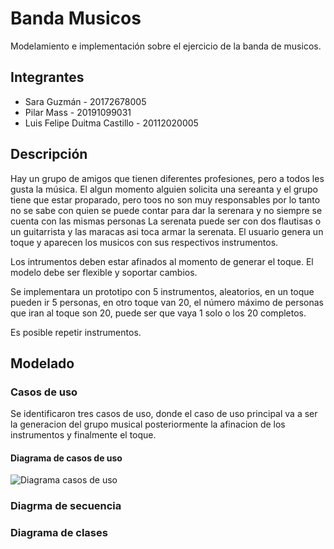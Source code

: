 # Banda Musicos

Modelamiento e implementación sobre el ejercicio de la banda de musicos.

## Integrantes

- Sara Guzmán - 20172678005
- Pilar Mass - 20191099031
- Luis Felipe Duitma Castillo - 20112020005

## Descripción
Hay un grupo de amigos que tienen diferentes profesiones, pero a todos les gusta la música. El algun momento alguien solicita una sereanta y el grupo tiene que estar proparado, pero toos no son muy responsables por lo tanto no se sabe con quien se puede contar para dar la serenara y no siempre se cuenta con las mismas personas  La serenata puede ser con dos flautisas o un guitarrista y las maracas  asi toca armar la serenata.
El usuario genera un toque y aparecen los musicos con sus respectivos instrumentos.

Los intrumentos deben estar afinados al momento de generar el toque.
El modelo debe ser flexible y soportar cambios.

Se implementara un prototipo con 5 instrumentos, aleatorios, en un toque pueden ir 5 personas, en otro toque van 20, el número máximo de personas que iran al toque son 20, puede ser que vaya 1 solo o los 20 completos.

Es posible repetir instrumentos.

## Modelado
### Casos de uso
Se identificaron tres casos de uso, donde el caso de uso principal va a ser la generacion del grupo musical posteriormente la afinacion de los instrumentos y finalmente el toque.
#### Diagrama de casos de uso

![Diagrama casos de uso](https://www.draw.io/?lightbox=1&highlight=0000ff&edit=_blank&layers=1&nav=1&title=Diagramas%20musicos#R3VhNc5swEP01HJMBZOzkGJw0PaQz7iT9yKkjgwxqBcuIJbbz6yuBMCjYrptx6kx9MftYraW3b1eSHTLNVreSFukniJlwfDdeOeTa8X1vTC7Ul0bWDTKZ%2BA2QSB4bpw6458%2FMgK5BKx6z0nJEAIG8sMEI8pxFaGFUSljabgsQ9q8WNGED4D6iYoh%2B4zGmDXrhjzv8I%2BNJ2v6yN75s3mS0dTYrKVMaw7IHkRuHTCUANk%2FZasqEJq%2FlpRn3YcfbzcQky%2FGQAbPPYy9%2FgvJrdsvDh9Cd%2FJiWZybKExWVWbCZLK5bBiRUecx0ENch4TLlyO4LGum3S5VzhaWYCWV56tGEYxLZauc8vc3qlWwYZAzlWrmYAb5rCDOKuTTmsqOfEIOlPepHLdHUpDzZhO5YUQ%2BGmL8hyR2QwmKlEmOCxBQSyKm46dDQpq3zuQMoDFk%2FGeLaSJ5WCDaVbMXxux5%2BPgmM%2BVib7cvrlQleG%2BueMWOSq6Uz2WK5ouF732giBa3ZhaqtNlazbL3W%2FblU1EAlI7aHQ6MrpDJhuMdvtF0bkgmK%2FMmex%2FET7Z020Xaeg%2F85z%2BSUefYHXe9LWVHJYZB%2B1bQL%2FVhl4ipCUESHurlxtUHc0TkTMyg5csiVyxwQIVMOQr8IafQrqaUxBaHHqWhkUX96Ma4ET%2FRYhOP3Uc8PrD7qT4JhI93SR8dv1kaHe8vJqusPPXRTR13pPFqV8%2BZ1RA6so%2BCk%2FZJsOT6MaabFLLAmpG%2FxPBJVzDZgYrkY64VClP7RTqhkJX%2Bm89pBk14Az7FeWRA6wbVCqKmqSLHO5JZyy3gc1%2Bo6oFR3VqI5cZqZdOe8frb31MHOuj1zz4lduI11cEpN5JnmpecCi0WppPQy55sJvF4GQxUgRFQOq10IdWxn%2F%2BYUefmy%2Bw2Pkd5oS%2FubvFX7Gw1YgjmyXAlU332qAvSloSq1Tt8Vc15wauaCAXN0wfN3JrCRe2qaJgOaQprHVF%2B%2BWastKI%2FTYdU2WzY7rtdruIItcOfpplTZ4HnyUO%2FbqhqOkgXi2ZdFb1sWvC1ZeMVlUZndbb3pnd1%2FHuTmNw%3D%3D)

### Diagrma de secuencia

### Diagrama de clases

